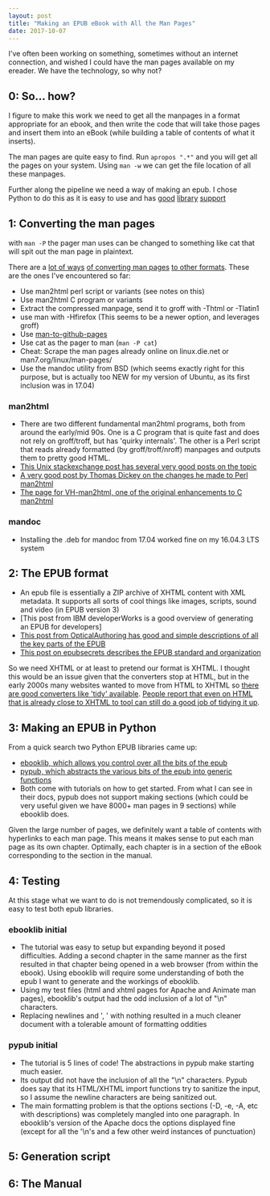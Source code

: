 ```yaml
---
layout: post
title: "Making an EPUB eBook with All the Man Pages"
date: 2017-10-07
---
```


I've often been working on something, sometimes without an internet connection, and wished I could have the man pages available on my ereader. We have the technology, so why not?

## 0: So... how?

I figure to make this work we need to get all the manpages in a format appropriate for an ebook, and then write the code that will take those pages and insert them into an eBook (while building a table of contents of what it inserts).

The man pages are quite easy to find. Run `apropos ".*"` and you will get all the pages on your system.
Using `man -w` we can get the file location of all these manpages. 

Further along the pipeline we need a way of making an epub. I chose Python to do this as it is easy to use and has [good](http://ebooklib.readthedocs.io/en/latest/) [library](https://pythonism.wordpress.com/2013/11/08/making-ebooks-with-python/) [support](https://github.com/wcember/pypub)


## 1: Converting the man pages

with `man -P` the pager man uses can be changed to something like cat that will spit out the man page in plaintext. 

There are a [lot of ways](https://stackoverflow.com/questions/13433903/convert-all-linux-man-pages-to-text-html-or-markdown) [of converting man pages](https://unix.stackexchange.com/questions/246888/how-do-i-convert-linux-man-pages-to-html-without-using-groff) [to other formats](https://stackoverflow.com/questions/12768894/how-to-obtain-man-page-contents-in-python). These are the ones I've encountered so far:
- Use man2html perl script or variants (see notes on this)
- Use man2html C program or variants
- Extract the compressed manpage, send it to groff with -Thtml or -Tlatin1
- use man with -Hfirefox (This seems to be a newer option, and leverages groff)
- Use [man-to-github-pages](https://github.com/vbem/man-to-github-pages)
- Use cat as the pager to man (`man -P cat`)
- Cheat: Scrape the man pages already online on linux.die.net or man7.org/linux/man-pages/
- Use the mandoc utility from BSD (which seems exactly right for this purpose, but is actually too NEW for my version of Ubuntu, as its first inclusion was in 17.04)

### man2html
- There are two different fundamental man2html programs, both from around the early/mid 90s. One is a C program that is quite fast and does not rely on groff/troff, but has 'quirky internals'. The other is a Perl script that reads already formatted (by groff/troff/nroff) manpages and outputs them to pretty good HTML.
- [This Unix stackexchange post has several very good posts on the topic](https://unix.stackexchange.com/questions/246888/how-do-i-convert-linux-man-pages-to-html-without-using-groff)
- [A very good post by Thomas Dickey on the changes he made to Perl man2html](http://invisible-island.net/scripts/man2html.html)
- [The page for VH-man2html, one of the original enhancements to C man2html](http://users.actrix.gen.nz/michael/vhman2html.html)

### mandoc
- Installing the .deb for mandoc from 17.04 worked fine on my 16.04.3 LTS system


## 2: The EPUB format
- An epub file is essentially a ZIP archive of XHTML content with XML metadata. It supports all sorts of cool things like images, scripts, sound and video (in EPUB version 3)
- [This post from IBM developerWorks is a good overview of generating an EPUB for developers]
- [This post from OpticalAuthoring has good and simple descriptions of all the key parts of the EPUB](https://www.opticalauthoring.com/inside-the-epub-format-the-basics/)
- [This post on epubsecrets describes the EPUB standard and organization](http://epubsecrets.com/epub-the-language-of-ebooks-a-primer.php)

So we need XHTML or at least to pretend our format is XHTML. I thought this would be an issue given that the converters stop at HTML, but in the early 2000s many websites wanted to move from HTML to XHTML so [there are good converters like 'tidy' available](https://www.princexml.com/forum/topic/8/using-html-tidy-to-convert-html-to-xhtml). [People report that even on HTML that is already close to XHTML to tool can still do a good job of tidying it up](https://www.linuxquestions.org/questions/linux-software-2/html-to-xhtml-conversion-275038/).


## 3: Making an EPUB in Python
From a quick search two Python EPUB libraries came up:
- [ebooklib, which allows you control over all the bits of the epub](http://ebooklib.readthedocs.io/en/latest/)
- [pypub, which abstracts the various bits of the epub into generic functions](https://github.com/wcember/pypub)
- Both come with tutorials on how to get started. From what I can see in their docs, pypub does not support making sections (which could be very useful given we have 8000+ man pages in 9 sections) while ebooklib does.

Given the large number of pages, we definitely want a table of contents with hyperlinks to each man page. This means it makes sense to put each man page as its own chapter. Optimally, each chapter is in a section of the eBook corresponding to the section in the manual.


## 4: Testing
At this stage what we want to do is not tremendously complicated, so it is easy to test both epub libraries.
### ebooklib initial
- The tutorial was easy to setup but expanding beyond it posed difficulties. Adding a second chapter in the same manner as the first resulted in that chapter being opened in a web browser (from within the ebook). Using ebooklib will require some understanding of both the epub I want to generate and the workings of ebooklib.
- Using my test files (html and xhtml pages for Apache and Animate man pages), ebooklib's output had the odd inclusion of a lot of "\n" characters.
- Replacing newlines and ', ' with nothing resulted in a much cleaner document with a tolerable amount of formatting oddities

### pypub initial
- The tutorial is 5 lines of code! The abstractions in pypub make starting much easier.
- Its output did not have the inclusion of all the "\n" characters. Pypub does say that its HTML/XHTML import functions try to sanitize the input, so I assume the newline characters are being sanitized out.
- The main formatting problem is that the options sections (-D, -e, -A, etc with descriptions) was completely mangled into one paragraph. In ebooklib's version of the Apache docs the options displayed fine (except for all the '\n's and a few other weird instances of punctuation)



## 5: Generation script



## 6: The Manual






